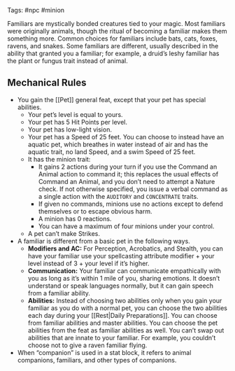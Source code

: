 Tags: #npc #minion

Familiars are mystically bonded creatures tied to your magic. Most familiars were originally animals, though the ritual of becoming a familiar makes them something more. Common choices for familiars include bats, cats, foxes, ravens, and snakes. Some familiars are different, usually described in the ability that granted you a familiar; for example, a druid’s leshy familiar has the plant or fungus trait instead of animal.

## Mechanical Rules

- You gain the [[Pet]] general feat, except that your pet has special abilities.  
	- Your pet’s level is equal to yours.
	- Your pet has 5 Hit Points per level.
	- Your pet has low-light vision.
	- Your pet has a Speed of 25 feet. You can choose to instead have an aquatic pet, which breathes in water instead of air and has the aquatic trait, no land Speed, and a swim Speed of 25 feet.
	- It has the minion trait:
		- It gains 2 actions during your turn if you use the Command an Animal action to command it; this replaces the usual effects of Command an Animal, and you don’t need to attempt a Nature check. If not otherwise specified, you issue a verbal command as a single action with the `AUDITORY` and `CONCENTRATE` traits. 
		- If given no commands, minions use no actions except to defend themselves or to escape obvious harm.
		- A minion has 0 reactions.
		- You can have a maximum of four minions under your control.  
	- A pet can’t make Strikes.
- A familiar is different from a basic pet in the following ways.
	- **Modifiers and AC:** For Perception, Acrobatics, and Stealth, you can have your familiar use your spellcasting attribute modifier + your level instead of 3 + your level if it’s higher. 
	- **Communication:** Your familiar can communicate empathically with you as long as it’s within 1 mile of you, sharing emotions. It doesn’t understand or speak languages normally, but it can gain speech from a familiar ability. 
	- **Abilities:**  Instead of choosing two abilities only when you gain your familiar as you do with a normal pet, you can choose the two abilities each day during your [[Rest|Daily Preparations]]. You can choose from familiar abilities and master abilities. You can choose the pet abilities from the feat as familiar abilities as well. You can’t swap out abilities that are innate to your familiar. For example, you couldn’t choose not to give a raven familiar flying.  
- When “companion” is used in a stat block, it refers to animal companions, familiars, and other types of companions.
  


